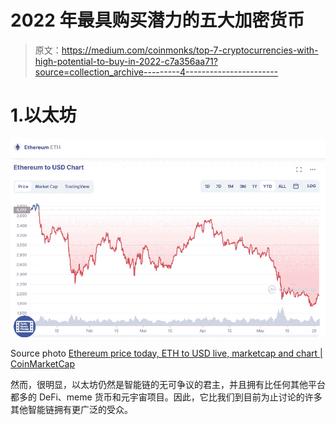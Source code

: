 # 2022 年最具购买潜力的五大加密货币

> 原文：<https://medium.com/coinmonks/top-7-cryptocurrencies-with-high-potential-to-buy-in-2022-c7a356aa71?source=collection_archive---------4----------------------->

# 1.以太坊

![](img/71f514b9ffb9e319b633972c596d9a47.png)

Source photo [Ethereum price today, ETH to USD live, marketcap and chart | CoinMarketCap](https://coinmarketcap.com/currencies/ethereum/)

然而，很明显，以太坊仍然是智能链的无可争议的君主，并且拥有比任何其他平台都多的 DeFi、meme 货币和元宇宙项目。因此，它比我们到目前为止讨论的许多其他智能链拥有更广泛的受众。